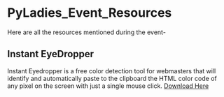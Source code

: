 # PyLadies_Event_Resources

Here are all the resources mentioned during the event-

## Instant EyeDropper

Instant Eyedropper is a free color detection tool for webmasters that will identify and automatically paste to the clipboard the HTML color code of any pixel on the screen with just a single mouse click.
<a href="http://instant-eyedropper.com/download/instant-eyedropper-1.9.3.exe">Download Here</a>
